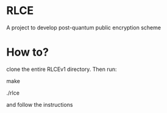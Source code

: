 # RLCE
A project to develop post-quantum public encryption scheme

# How to?
clone the entire RLCEv1 directory. Then run:

make

./rlce

and follow the instructions
